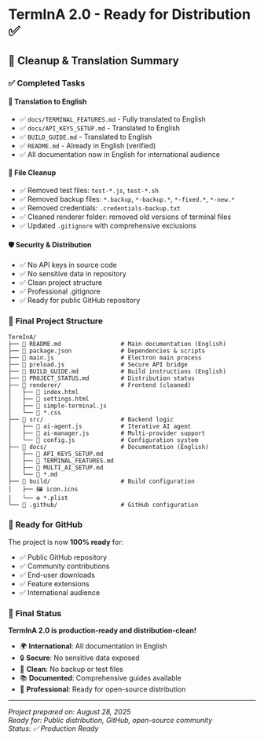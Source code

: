 # TermInA 2.0 - Ready for Distribution ✅

## 🎯 **Cleanup & Translation Summary**

### ✅ **Completed Tasks**

#### 📝 **Translation to English**
- ✅ `docs/TERMINAL_FEATURES.md` - Fully translated to English
- ✅ `docs/API_KEYS_SETUP.md` - Translated to English
- ✅ `BUILD_GUIDE.md` - Translated to English
- ✅ `README.md` - Already in English (verified)
- ✅ All documentation now in English for international audience

#### 🧹 **File Cleanup**
- ✅ Removed test files: `test-*.js`, `test-*.sh`
- ✅ Removed backup files: `*.backup`, `*-backup.*`, `*-fixed.*`, `*-new.*`
- ✅ Removed credentials: `.credentials-backup.txt`
- ✅ Cleaned renderer folder: removed old versions of terminal files
- ✅ Updated `.gitignore` with comprehensive exclusions

#### 🛡️ **Security & Distribution**
- ✅ No API keys in source code
- ✅ No sensitive data in repository
- ✅ Clean project structure
- ✅ Professional .gitignore
- ✅ Ready for public GitHub repository

### 📁 **Final Project Structure**

```
TermInA/
├── 📄 README.md                 # Main documentation (English)
├── 📄 package.json              # Dependencies & scripts
├── 📄 main.js                   # Electron main process
├── 📄 preload.js                # Secure API bridge
├── 📄 BUILD_GUIDE.md            # Build instructions (English)
├── 📄 PROJECT_STATUS.md         # Distribution status
├── 📁 renderer/                 # Frontend (cleaned)
│   ├── 📄 index.html
│   ├── 📄 settings.html
│   ├── 📄 simple-terminal.js
│   └── 🎨 *.css
├── 📁 src/                      # Backend logic
│   ├── 📄 ai-agent.js           # Iterative AI agent
│   ├── 📄 ai-manager.js         # Multi-provider support
│   └── 📄 config.js             # Configuration system
├── 📁 docs/                     # Documentation (English)
│   ├── 📄 API_KEYS_SETUP.md
│   ├── 📄 TERMINAL_FEATURES.md
│   ├── 📄 MULTI_AI_SETUP.md
│   └── 📄 *.md
├── 📁 build/                    # Build configuration
│   ├── 🖼️ icon.icns
│   └── ⚙️ *.plist
└── 📁 .github/                  # GitHub configuration
```

### 🚀 **Ready for GitHub**

The project is now **100% ready** for:
- ✅ Public GitHub repository
- ✅ Community contributions
- ✅ End-user downloads
- ✅ Feature extensions
- ✅ International audience

### 🎉 **Final Status**

**TermInA 2.0 is production-ready and distribution-clean!**

- 🌍 **International**: All documentation in English
- 🔒 **Secure**: No sensitive data exposed
- 🧹 **Clean**: No backup or test files
- 📚 **Documented**: Comprehensive guides available
- 🚀 **Professional**: Ready for open-source distribution

---

*Project prepared on: August 28, 2025*  
*Ready for: Public distribution, GitHub, open-source community*  
*Status: ✅ Production Ready*
